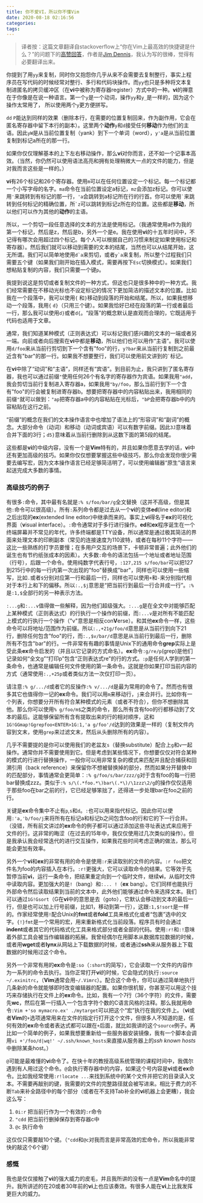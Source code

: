 ```yaml
---
title: 你不爱VI，所以你不懂Vim
date: 2020-08-18 02:16:56
categories:
tags:
---
```



> 译者按：这篇文章翻译自stackoverflow上“你在Vim上最高效的快捷键是什么？”的问题下的[高赞回答](https://stackoverflow.com/questions/1218390/what-is-your-most-productive-shortcut-with-vim/1220118#1220118)，作者是[Jim Dennis](https://stackoverflow.com/users/149076/jim-dennis)，我认为写的很棒，觉得有必要翻译出来。

你提到了用`yy`来复制，同时你又抱怨你几乎从来不会需要去复制整行，事实上程序员在写代码的时候经常对整行、多行和代码块操作。而`yy`也只是多种将文本复制进匿名的拷贝缓冲区（在**vi**中被称为寄存器register）方式中的一种。**vi**的禅意在于你像是在说一种语言。第一个`y`是一个动词，操作`yy`和`y_`是一样的，因为这个操作太常用了， 所以使用两个`y`更方便拼写。

`dd` `P`能达到同样的效果（删除本行，在需要的位置复制回来，作为副作用，它会在匿名寄存器中留下本行的副本）。这里两个**动作**`y`和`d`接受任何**移动**作为他们的主语。因此`yW`是从当前位置复制（yank）到下一个单词（word），`y'a`是从当前位置复制到标记a所在的那一行。

如果你仅仅理解基本的上下左右移动操作，那么**vi**对你而言，还不如一个记事本高效。（当然，你仍然可以使用语法高亮和拥有处理稍微大一点的文件的能力，但是对我而言这些是一样的。）

**vi**有26个标记和26个寄存器。使用`m`可以在任何位置设定一个标记。每一个标记都一个小写字母的名字。`ma`命令在当前位置设定a标记，`mz`会添加z标记。你可以使用`'`来跳转到有标记的那一行，`'a`会跳转到a标记所在行的行首。你可以使用<code>`</code>来跳转到任何标记的精确位置，所<code>&#96;z</code>可以跳转到标记z所在的位置。这些都是**移动**，所以他们可以作为其他的**动作**的主语。

所以，一个剪切一段任意选择的文本的方法是使用标记。（我通常使用a作为我的第一个标记，然后是z，然后是b，另外一个是e。我在使用**vi**的十五年时间中，不记得有哪次会用超过四个标记。每个人可以根据自己的习惯来制定如果使用标记和寄存器）。然后我们就可以移动到需要的文本的结尾，当然也可以从结尾开始，这无所谓。我们可以简单地使用<code>d&#96;a</code>来剪切，或者<code>y&#96;a</code>来复制，所以整个过程我们只需要五个键（如果我们刚开始在插入模式，需要再按下`Esc`切换模式）。如果我们想粘贴复制的内容，我们只需要一个键`p`。

我提到说这是剪切或者复制文件的一种方式，但这也只是很多种中的一种方式。我们经常需要在不移动光标也不设定标记的情况下更加简洁的描述文本的位置。比如我在一个段落中，我可以使用`{` 和`}`移动到段落的开始和结尾。所以，如果我想移动一个段落，我用`{` `d}`（只用三个键）。如果我恰好已经在段落的第一行或者最后一行，那么我可以使用`d}`或者`d{`。“段落”的概念默认是直观而合理的，它既适用于代码也适用于文章。

通常，我们知道某种模式（正则表达式）可以标记我们感兴趣的文本的一端或者另一端。向前或者向后搜索在**vi**中都是**移动**，所以他们也可以用作“主语”。我可以使用`d/foo`来从当前行剪切到下一个含有"foo"的行，`y?bar`来从当前行复制到之前最近含有"bar"的那一行。如果我不想要整行，我们可以使用前文讲到的`` ` ``标记。

在**vi**中除了“动词”和“主语”，同样还有“宾语”。到目前为止，我只讲到了匿名寄存器，我也可以通过前缀`"`使用任何26个有名字的寄存器作为宾语。如果我用`"add`，我会剪切当前行复制进入寄存器a，如果我用`"by/foo`，那么当前行到下一个含有"foo"的行会被复制进寄存器b。想要把寄存器中的内容粘贴出来，我用相同的前缀`"`就可以做到：`"ap`把寄存器a中的内容粘贴在光标后，`"bP`会把寄存器b中的内容粘贴在这行之前。

“前缀”的概念在我们的文本操作语言中也增加了语法上的“形容词”和“副词”的概念。大部分命令（动词）和移动（动词或宾语）可以有数字前缀。因此`3J`意味着合并下面的3行；`d5}`意味着从当前行删除到从这数下面的第5段的结尾。

这些都是**vi**的中级内容，没有一个是**Vim**特有的，并且如果你愿意去学的话，**vi**中还有更加高级的技巧。如果你仅仅想要掌握这些中级技巧，那么你会发现你很少需要去编写宏，因为文本操作语言已经足够简洁明了，可以使用编辑器“原生”语言来起送完成大多数的事情。

### 高级技巧的例子

有很多`:`命令，其中最有名就是`:% s/foo/bar/g`全文替换（这并不高级，但是其他`:`命令可以很高级）。所有`:`系列命令都是过去从一个**vi**的变体**ed**(line editor)和之后出现的**ex**(extended line editor)中继承而来的。事实上**vi**得名于**ex**的可视化界面（**v**isual **i**nterface）。`:`命令通常对于多行进行操作。**ed**和**ex**程序诞生在一个终端屏幕并不常见的年代，许多终端都是TTY设备，所以通常是通过极其简洁的界面来处理文本的印刷副本（常见的连接速度为110波特，或者在每秒11个字符——这比一些熟练的打字员要慢；在多用户交互的场景下，卡顿非常普遍；此外他们的诞生也有节约纸张成本的因素）。大多数`:`命令的语法包括一个地址或者地址范围（行号），后跟一个命令。使用纯数字代表行号，`:127,215 s/foo/bar`可以把127到215行中的每一行内第一次出现的"foo"替换成"bar"，同样也可以使用一些缩写，比如`.`或者`$`分别对应第一行和最后一行，同样也可以使用`+`和`-`来分别指代相对于本行上和下的偏移。所以`:.,$j`意思是“把当前行到最后一行合并成一行”。`:%`是`:1,$`全部行的另一种表示方法。

`:...g`和`:...v`值得做一些解释，因为他们超级强大。`:...g`是在全文中对能够匹配上某种模式（正则表达式）的行执行一个操作的前缀，而`:...v`是对所有不能匹配上模式的行执行一个操作（"v"意思是相反con**V**erse）。和其他**ex**命令一样，这些命令可以将地址/范围作为前缀。所以`:.,+21g/foo/d`意思是从当前行到向下21行，删除任何包含"foo"的行，而`:.,$v/bar/d`意思是从当前行到最后一行，删除所有不包含"bar"的行。一件非常有有趣的事情是Unix下的通用命令**grep**实际上是受此条**ex**命令启发的（并且以它记录的方式命名）。**ex**命令`:g/re/p`(grep)是他们记录如何“全文g”“打印p”包含“正则表达式re”的行的方式。`:p`是任何人学到的第一条命令，也通常是编辑任何文件使用的第一条命令。这就是你如果打印当前内容的方式（通常使用`:.,+25p`或者类似方法一次仅打印一页）。

请注意`:% g/.../d`或者它的反操作`:% v/.../d`是最为常用的命令了。然而也有很多其它也值得你一记的**ex**命令。我们可以用`m`来移动行，`j`来合并行。比如你有一个列表，你想要分开所有符合某种模式的元素（或者不符合），但你不想删除其他。那么你可以使用`% g/foo/m$`之类的命令，那么所有含有foo的行都移动到了文本的最后。这能够保留所有含有提取出来的行的相对顺序，这和`1G!GGmap!Ggrepfoo<ENTER>1G:1,'a g/foo'/d`达到的效果是一样的（复制文件内容到文末，使用`grep`来过滤文末，然后从头删除所有的内容）。

几乎不需要提的是你可以使用我们的老盆友`s`（替换substitute）配合上`g`和`v`一起操作。通常你并不需要使用到它。但是考虑到某些情况下，你想要仅仅对符合某种的模式的行进行替换操作，一般你可以用非常复杂的模式来匹配并且配合捕获和回溯引用（back reference）来保留你不想被替换掉的部分，然而如果分开替换中的匹配部分，事情通常会更简单：`:% g/foo/s/bar/zzz/g`对于含有foo的每一行把bar替换成zzz。类似于`:% s/\(.*foo.*\)bar\(.*\)/\1zzz\2/g`的操作仅仅适用于那些foo在bar之前的行，它已经足够笨拙了，还得进一步处理bar在foo之前的行。

关键是**ex**命令集中不止有`p`,`s`和`d`。`:`也可以用来指代标记。因此你可以使用`:'a,'b/foo/j`来将所有在标记a和标记b之间包含foo的行和它的下一行合并。（没错，所有前文讲过的**ex**命令的例子都可以通过添加这些寻址表达式来应用于文件的行。这非常的晦涩（在过去的15年中，我仅仅使用过几次类似的操作）。但是我承认我会经常迭代的进行交互操作，如果我花些时间考虑正确的做法，那么可能会更加有效率。

另外一个**vi**和**ex**的非常有用的命令是使用`:r`来读取别的文件的内容。`:r foo`把文件名为foo的内容插入在本行。`:r!`更强大，它可以读取命令的结果。它等效于先暂停当前**vi**，运行一条命令，把结果重定向到一个临时文件，继续**vi**，从临时文件中读取内容。更加强大的是`!`（bang）和`:... !`（**ex** bang）。它们同样也能执行外部命令然后读取结果到当前的文本中，此外他们能够通过命令来选择文本。我们可以通过`1G!Gsort`（G在**vi**中的意思是去（goto），它默认会移动到文本的最后一行，但是也可以加上行号前缀，比如1，移动到第一行），这跟`:1,$!sort`是一样的。作家经常使用`!`配合Unix的**fmt**或者**fold**工具来格式化或者“包裹”选中的文字。`{!}fmt`是一个常用的宏，用来重新格式化当前段落。程序员有时会通过**indent**或者其它的代码格式化工具来格式部分或者全部的代码。使用`:r!`和`:!`意味着外部工具会被当作编辑器的拓展。我曾经偶尔在用脚本从数据库拉数据的时候，或者用**wget**或者**lynx**从网站上下载数据的时候，或者通过**ssh**来从服务器上下载数据的时候用过这个命令。

另外一个非常有用的**ex**命令是`:so`（`:short`的简写），它会读取一个文件的内容作为一系列的命令去执行。当你正常打开**vi**的时候，它会隐式的执行`:source ~/.exinitrc`，（**Vim**通常会用`~/.Vimrc`）。配合这个命令，你可以通过简单地执行几条新的命令就能够即时改变编辑器的配置。如果你很机智，你甚至可以用这个技巧来存储执行在文件上的**ex**命令。比如，我有一个7行（36个字符）的文件，需要先**wc**，然后在第一行插入一个包含字符个数的C语言风格的注释。那么我就用命令`:Vim +'so mymacro.ex' ./mytarget`可以把这个“宏”执行在我的文件上。（**vi**或者**Vim**的`+`选项通常用来在文件的指定行打开这个文件，但很多人不知道的是，任何有效的**ex**命令或者表达式都可以跟在`+`后面，就比如我讲的这个`source`例子。再比如一个简单的例子，如果我想要重新给一些服务器安装镜像，我有一个脚本会调用`vi +'/foo/d|wq!' ~/.ssh/known_hosts`来直接从服务器上的*ssh known hosts*中删除某条host。）

`@`可能是最难懂的**vi**命令了。在快十年的教授高级系统管理的课程时间中，我偶尔遇到有人用过这个命令。`@`会执行寄存器中的内容，如果这个号内容是**vi**或者**ex**命令。比如我经常使用`:r!locate ...`来找到系统中的某个文件并把它的目录读入文本。不需要再敲别的键，我需要的文件的完整路径就会被写进来。相比于费力的不断`Tab`来补全路径中的每个部分（或者在不支持Tab补全的**vi**机器上会更糟），我会这么写：

1. `0i:r` 把当前行作为一个有效的`:r`命令
2. `"cdd` 把当前行删掉保存到寄存器c中
3. `@c` 执行命令

这仅仅只需要敲10个键。（`"cdd`和`@c`对我而言是非常高效的宏命令，所以我能非常快的敲这个6个键）

### 感慨

我也是仅仅接触了**vi**的强大威力的皮毛，并且我所讲的没有一点是**Vim**命名中的提升。我所讲述的在20或者30年前的**vi**上也应该奏效。有很多人能在**vi**上比我发挥更巨大的威力。